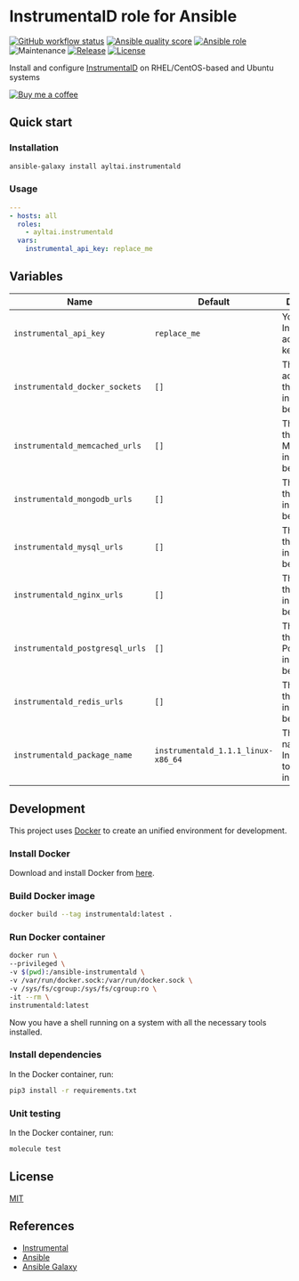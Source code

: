 # InstrumentalD role for Ansible

[![GitHub workflow status](https://img.shields.io/github/workflow/status/ayltai/ansible-instrumentald/CI?style=flat)](https://github.com/ayltai/ansible-instrumentald/actions)
[![Ansible quality score](https://img.shields.io/badge/quality-5-success)](https://galaxy.ansible.com/ayltai/instrumentald)
[![Ansible role](https://img.shields.io/badge/role-ayltai.instrumentald-blue)](https://galaxy.ansible.com/ayltai/instrumentald)
![Maintenance](https://img.shields.io/maintenance/yes/2020?style=flat)
[![Release](https://img.shields.io/github/release/ayltai/ansible-instrumentald.svg?style=flat)](https://github.com/ayltai/ansible-instrumentald/releases)
[![License](https://img.shields.io/github/license/ayltai/ansible-instrumentald.svg?style=flat)](https://github.com/ayltai/ansible-instrumentald/blob/master/LICENSE)

Install and configure [InstrumentalD](https://instrumentalapp.com/) on RHEL/CentOS-based and Ubuntu systems

[![Buy me a coffee](https://img.shields.io/static/v1?label=Buy%20me%20a&message=coffee&color=important&style=flat&logo=buy-me-a-coffee&logoColor=white)](https://buymeacoff.ee/ayltai)

## Quick start

### Installation
```sh
ansible-galaxy install ayltai.instrumentald
```

### Usage
```yaml
---
- hosts: all
  roles:
    - ayltai.instrumentald
  vars:
    instrumental_api_key: replace_me
```

## Variables

| Name                            | Default | Description |
|---------------------------------|---------|-------------|
| `instrumental_api_key`          | `replace_me` | Your Instrumental account API key. |
| `instrumentald_docker_sockets`  | `[]` | The socket address of the Docker instances to be monitored. |
| `instrumentald_memcached_urls`  | `[]` | The URL of the Memcached instances to be monitored. |
| `instrumentald_mongodb_urls`    | `[]` | The URL of the MongoDB instances to be monitored. |
| `instrumentald_mysql_urls`      | `[]` | The URL of the MySQL instances to be monitored. |
| `instrumentald_nginx_urls`      | `[]` | The URL of the Nginx instances to be monitored. |
| `instrumentald_postgresql_urls` | `[]` | The URL of the PostgreSQL instances to be monitored. |
| `instrumentald_redis_urls`      | `[]` | The URL of the Redis instances to be monitored. |
| `instrumentald_package_name`    | `instrumentald_1.1.1_linux-x86_64` | The package name of InstrumentalD to be installed. |

## Development
This project uses [Docker](https://www.docker.com) to create an unified environment for development.

### Install Docker
Download and install Docker from [here](https://docs.docker.com/get-docker).

### Build Docker image
```sh
docker build --tag instrumentald:latest .
```

### Run Docker container
```sh
docker run \
--privileged \
-v $(pwd):/ansible-instrumentald \
-v /var/run/docker.sock:/var/run/docker.sock \
-v /sys/fs/cgroup:/sys/fs/cgroup:ro \
-it --rm \
instrumentald:latest
```

Now you have a shell running on a system with all the necessary tools installed.

### Install dependencies
In the Docker container, run:
```sh
pip3 install -r requirements.txt
```

### Unit testing
In the Docker container, run:
```sh
molecule test
```

## License
[MIT](https://github.com/ayltai/ansible-instrumentald/blob/master/LICENSE)

## References
* [Instrumental](https://instrumentalapp.com/)
* [Ansible](https://www.ansible.com)
* [Ansible Galaxy](https://galaxy.ansible.com)
